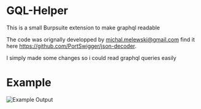 # GQL-Helper

This is a small Burpsuite extension to make graphql readable

The code was orignally developped by michal.melewski@gmail.com find it here https://github.com/PortSwigger/json-decoder.

I simply made some changes so i could read graphql queries easily

# Example
![Example Output](https://raw.githubusercontent.com/plenumlab/GQL-Helper/master/example-output.png)

      
